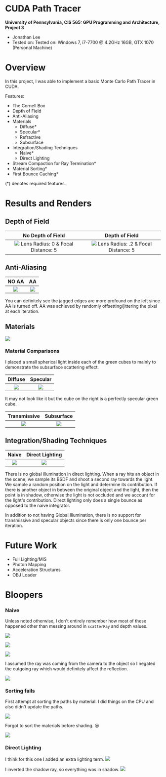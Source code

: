 CUDA Path Tracer
================

**University of Pennsylvania, CIS 565: GPU Programming and Architecture, Project 3**

* Jonathan Lee
* Tested on: Tested on: Windows 7, i7-7700 @ 4.2GHz 16GB, GTX 1070 (Personal Machine)

# Overview

In this project, I was able to implement a basic Monte Carlo Path Tracer in CUDA.

Features:
- The Cornell Box
- Depth of Field
- Anti-Aliasing
- Materials
    - Diffuse*
    - Specular*
    - Refractive
    - Subsurface 
- Integration/Shading Techniques
    - Naive*
    - Direct Lighting
- Stream Compaction for Ray Termination*
- Material Sorting*
- First Bounce Caching*

(*) denotes required features.

# Results and Renders

## Depth of Field

No Depth of Field             |  Depth of Field
:-------------------------:|:-------------------------:
![](img/nodof_cornell.2017-09-29_04-40-15z.5000samp.png) Lens Radius: 0 & Focal Distance: 5  |  ![](img/dof_cornell.2017-09-29_04-28-53z.5000samp.png) Lens Radius: .2 & Focal Distance: 5 |

## Anti-Aliasing

NO AA      |  AA
:-------------------------:|:-------------------------:
![](img/noaa_cornell.2017-09-29_05-52-24z.5000samp.png)   |  ![](img/aa_cornell.2017-09-29_05-46-45z.5000samp.png)  |

You can definitely see the jagged edges are more profound on the left since AA is turned off. AA was achieved by randomly offsetting/jittering the pixel at each iteration.

## Materials

![](img/materials.png)

### Material Comparisons
I placed a small spherical light inside each of the green cubes to mainly to demonstrate the subsurface scattering effect. 

Diffuse             |  Specular
:-------------------------:|:-------------------------:
![](img/diffuse_cornell.2017-09-29_00-20-22z.5000samp.png)  |  ![](img/reflective_cornell.2017-09-29_00-34-30z.5000samp.png) |

It may not look like it but the cube on the right is a perfectly specular green cube.

Transmissive          |  Subsurface
:-------------------------:|:-------------------------:
![](img/transmissive_cornell.2017-09-29_00-25-51z.5000samp.png)  |  ![](img/subsurface_cornell.2017-09-29_00-14-23z.5000samp.png) 


## Integration/Shading Techniques

Naive             |  Direct Lighting
:-------------------------:|:-------------------------:
![](img/naive_cornell.2017-09-23_19-25-09z.1285samp.png)  |  ![](img/direct_cornell.2017-09-29_06-05-30z.5000samp.png)

There is no global illumination in direct lighting. When a ray hits an object in the scene, we sample its BSDF and shoot a second ray towards the light. We sample a random position on the light and determine its contribution. If there is another object in between the original object and the light, then the point is in shadow, otherwise the light is not occluded and we account for the light's contribution. Direct lighting only does a single bounce as opposed to the naive integrator.

In addition to not having Global Illumination, there is no support for transmissive and specular objects since there is only one bounce per iteration.

# Future Work

- Full Lighting/MIS
- Photon Mapping
- Acceleration Structures
- OBJ Loader

# Bloopers

### Naive 
Unless noted otherwise, I don't entirely remember how most of these happened other than messing around in `scatterRay` and depth values.

![](img/bloopers/cornell.2017-09-23_14-30-34z.59samp.png)

![](img/bloopers/cornell.2017-09-23_15-31-20z.166samp.png)

![](img/bloopers/cornell.2017-09-22_21-18-46z.223samp.png)

I assumed the ray was coming from the camera to the object so I negated the outgoing ray which would definitely affect the reflection.

![](img/bloopers/cornell.2017-09-22_05-16-02z.436samp.png)

### Sorting fails

First attempt at sorting the paths by material. I did things on the CPU and also didn't update the paths.

![](img/bloopers/cornell.2017-09-23_22-06-11z.11samp.png)

Forgot to sort the materials before shading. :unamused:

![](img/bloopers/cornell.2017-09-24_03-01-57z.51samp.png)

### Direct Lighting

I think for this one I added an extra lighting term.
![](img/bloopers/cornell.2017-09-27_21-24-41z.296samp.png)

I inverted the shadow ray, so everything was in shadow.
![](img/bloopers/cornell.2017-09-27_19-19-43z.229samp.png)